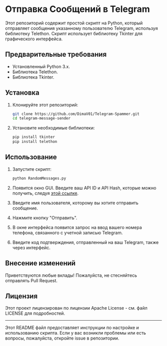 # Отправка Сообщений в Telegram

Этот репозиторий содержит простой скрипт на Python, который отправляет сообщения указанному пользователю Telegram, используя библиотеку Telethon. Скрипт использует библиотеку Tkinter для графического интерфейса.

## Предварительные требования

- Установленный Python 3.x.
- Библиотека Telethon.
- Библиотека Tkinter.

## Установка

1. Клонируйте этот репозиторий:
    ```bash
    git clone https://github.com/DimaV01/Telegram-Spammer.git
    cd telegram-message-sender
    ```

2. Установите необходимые библиотеки:
    ```bash
    pip install tkinter
    pip install telethon
    ```

## Использование

1. Запустите скрипт:
    ```bash
    python RandomMessages.py
    ```

2. Появится окно GUI. Введите ваш API ID и API Hash, которые можно получить, следуя [этой ссылке](https://tlgrm.ru/docs/api/obtaining_api_id#:~:text=Для%20получения%20API%20id%20и,development%20tools'%20и%20заполнить%20форму.).

3. Введите имя пользователя, которому вы хотите отправить сообщение.

4. Нажмите кнопку "Отправить".

5. В окне интерфейса появится запрос на ввод вашего номера телефона, связанного с учетной записью Telegram.

6. Введите код подтверждения, отправленный на ваш Telegram, также через интерфейс.

## Внесение изменений

Приветствуются любые вклады! Пожалуйста, не стесняйтесь отправлять Pull Request.

## Лицензия

Этот проект лицензирован по лицензии Apache License - см. файл LICENSE для подробностей.

---

Этот README файл предоставляет инструкции по настройке и использованию скрипта. Если у вас возникли проблемы или есть вопросы, пожалуйста, откройте issue в репозитории.
